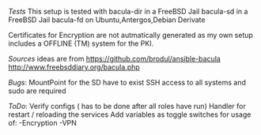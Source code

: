 *Tests*
This setup is tested with
bacula-dir in a FreeBSD Jail
bacula-sd in a FreeBSD Jail
bacula-fd on Ubuntu,Antergos,Debian Derivate

Certificates for Encryption are not autmatically generated as my own setup includes a OFFLINE (TM) system for the PKI.

*Sources*
ideas are from 
https://github.com/brodul/ansible-bacula
http://www.freebsddiary.org/bacula.php

*Bugs*:
MountPoint for the SD have to exist
SSH access to all systems and sudo are required

*ToDo*:
Verify configs ( has to be done after all roles have run)
Handler for restart / reloading the services
Add variables as toggle switches for usage of:
	-Encryption
	-VPN
